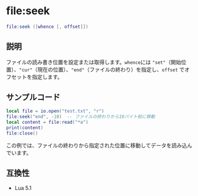 # file:seek

```lua
file:seek ([whence [, offset]])
```

## 説明

ファイルの読み書き位置を設定または取得します。`whence`には `"set"`（開始位置）、`"cur"`（現在の位置）、`"end"`（ファイルの終わり）を指定し、`offset` でオフセットを指定します。

## サンプルコード

```lua
local file = io.open("test.txt", "r")
file:seek("end", -10)  -- ファイルの終わりから10バイト前に移動
local content = file:read("*a")
print(content)
file:close()
```

この例では、ファイルの終わりから指定された位置に移動してデータを読み込んでいます。

## 互換性

- Lua 5.1
